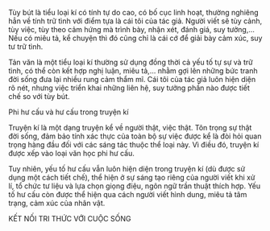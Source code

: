 Tùy bút là tiểu loại kí có tính tự do cao, có bố cục linh hoạt, thường nghiêng hẳn về tính trữ tình với điểm tựa là cái tôi của tác giả. Người viết sẽ tùy cảnh, tùy việc, tùy theo cảm hứng mà trình bày, nhận xét, đánh giá, suy tưởng,... Nếu có miêu tả, kể chuyện thì đó cũng chỉ là cái cớ để giải bày cảm xúc, suy tư trữ tình.

Tản văn là một tiểu loại kí thường sử dụng đồng thời cả yếu tố tự sự và trữ tình, có thể còn kết hợp nghị luận, miêu tả,... nhằm gợi lên những bức tranh đời sống đưa lại nhiều rung cảm thẩm mĩ. Cái tôi của tác giả luôn hiện diện rõ nét, nhưng việc triển khai những liên hệ, suy tưởng phần nào được tiết chế so với tùy bút.

Phi hư cấu và hư cấu trong truyện kí

Truyện kí là một dạng truyện kể về người thật, việc thật. Tôn trọng sự thật đời sống, đảm bảo tính xác thực của toàn bộ sự việc được kể là đòi hỏi quan trọng hàng đầu đối với các sáng tác thuộc thể loại này. Vì điều đó, truyện kí được xếp vào loại văn học phi hư cấu.

Tuy nhiên, yếu tố hư cấu vẫn luôn hiện diện trong truyện kí (dù được sử dụng một cách tiết chế), thể hiện ở sự sáng tạo riêng của người viết khi xử lí, tổ chức tư liệu và lựa chọn giọng điệu, ngôn ngữ trần thuật thích hợp. Yếu tố hư cấu còn được thể hiện qua cách người viết hình dung, miêu tả tâm trạng, cảm xúc của nhân vật.

KẾT NỐI TRI THỨC VỚI CUỘC SỐNG